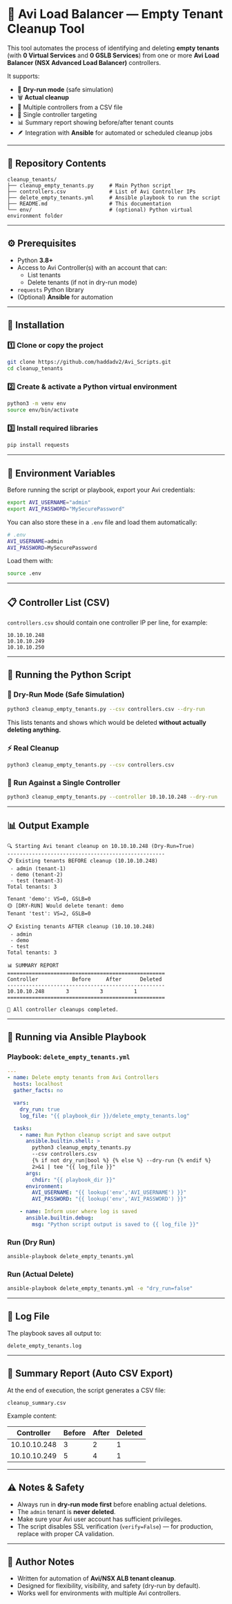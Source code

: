 # 🧹 Avi Load Balancer — Empty Tenant Cleanup Tool

This tool automates the process of identifying and deleting **empty tenants** (with **0 Virtual Services** and **0 GSLB Services**) from one or more **Avi Load Balancer (NSX Advanced Load Balancer)** controllers.

It supports:
- 🔄 **Dry-run mode** (safe simulation)
- 🗑️ **Actual cleanup**
- 🧭 Multiple controllers from a CSV file
- 🎯 Single controller targeting
- 📊 Summary report showing before/after tenant counts
- 🪶 Integration with **Ansible** for automated or scheduled cleanup jobs

---

## 📁 Repository Contents

```
cleanup_tenants/
├── cleanup_empty_tenants.py     # Main Python script
├── controllers.csv              # List of Avi Controller IPs
├── delete_empty_tenants.yml     # Ansible playbook to run the script
├── README.md                    # This documentation
└── env/                         # (optional) Python virtual environment folder
```

---

## ⚙️ Prerequisites

- Python **3.8+**
- Access to Avi Controller(s) with an account that can:
  - List tenants
  - Delete tenants (if not in dry-run mode)
- `requests` Python library  
- (Optional) **Ansible** for automation

---

## 🧰 Installation

### 1️⃣ Clone or copy the project

```bash
git clone https://github.com/haddadv2/Avi_Scripts.git
cd cleanup_tenants
```

### 2️⃣ Create & activate a Python virtual environment

```bash
python3 -m venv env
source env/bin/activate
```

### 3️⃣ Install required libraries

```bash
pip install requests
```

---

## 🔐 Environment Variables

Before running the script or playbook, export your Avi credentials:

```bash
export AVI_USERNAME="admin"
export AVI_PASSWORD="MySecurePassword"
```

You can also store these in a `.env` file and load them automatically:

```bash
# .env
AVI_USERNAME=admin
AVI_PASSWORD=MySecurePassword
```

Load them with:
```bash
source .env
```

---

## 📋 Controller List (CSV)

`controllers.csv` should contain one controller IP per line, for example:

```
10.10.10.248
10.10.10.249
10.10.10.250
```

---

## 🚀 Running the Python Script

### 🧪 Dry-Run Mode (Safe Simulation)
```bash
python3 cleanup_empty_tenants.py --csv controllers.csv --dry-run
```

This lists tenants and shows which would be deleted **without actually deleting anything.**

### ⚡ Real Cleanup
```bash
python3 cleanup_empty_tenants.py --csv controllers.csv
```

### 🎯 Run Against a Single Controller
```bash
python3 cleanup_empty_tenants.py --controller 10.10.10.248 --dry-run
```

---

## 📊 Output Example

```
🔍 Starting Avi tenant cleanup on 10.10.10.248 (Dry-Run=True)
---------------------------------------------------
📋 Existing tenants BEFORE cleanup (10.10.10.248)
 - admin (tenant-1)
 - demo (tenant-2)
 - test (tenant-3)
Total tenants: 3

Tenant 'demo': VS=0, GSLB=0
🟡 [DRY-RUN] Would delete tenant: demo
Tenant 'test': VS=2, GSLB=0

📋 Existing tenants AFTER cleanup (10.10.10.248)
 - admin
 - demo
 - test
Total tenants: 3

📊 SUMMARY REPORT
===================================================
Controller           Before     After      Deleted
---------------------------------------------------
10.10.10.248       3          3          1
===================================================

🏁 All controller cleanups completed.
```

---

## 🤖 Running via Ansible Playbook

### Playbook: `delete_empty_tenants.yml`

```yaml
---
- name: Delete empty tenants from Avi Controllers
  hosts: localhost
  gather_facts: no

  vars:
    dry_run: true
    log_file: "{{ playbook_dir }}/delete_empty_tenants.log"

  tasks:
    - name: Run Python cleanup script and save output
      ansible.builtin.shell: >
        python3 cleanup_empty_tenants.py
        --csv controllers.csv
        {% if not dry_run|bool %} {% else %} --dry-run {% endif %}
        2>&1 | tee "{{ log_file }}"
      args:
        chdir: "{{ playbook_dir }}"
      environment:
        AVI_USERNAME: "{{ lookup('env','AVI_USERNAME') }}"
        AVI_PASSWORD: "{{ lookup('env','AVI_PASSWORD') }}"

    - name: Inform user where log is saved
      ansible.builtin.debug:
        msg: "Python script output is saved to {{ log_file }}"
```

### Run (Dry Run)
```bash
ansible-playbook delete_empty_tenants.yml
```

### Run (Actual Delete)
```bash
ansible-playbook delete_empty_tenants.yml -e "dry_run=false"
```

---

## 📁 Log File

The playbook saves all output to:
```
delete_empty_tenants.log
```

---

## 🧾 Summary Report (Auto CSV Export)

At the end of execution, the script generates a CSV file:
```
cleanup_summary.csv
```

Example content:

| Controller | Before | After | Deleted |
|-------------|--------|--------|----------|
| 10.10.10.248 | 3 | 2 | 1 |
| 10.10.10.249 | 5 | 4 | 1 |

---

## ⚠️ Notes & Safety

- Always run in **dry-run mode first** before enabling actual deletions.
- The `admin` tenant is **never deleted**.
- Make sure your Avi user account has sufficient privileges.
- The script disables SSL verification (`verify=False`) — for production, replace with proper CA validation.

---

## 🧠 Author Notes

- Written for automation of **Avi/NSX ALB tenant cleanup**.  
- Designed for flexibility, visibility, and safety (dry-run by default).  
- Works well for environments with multiple Avi controllers.
